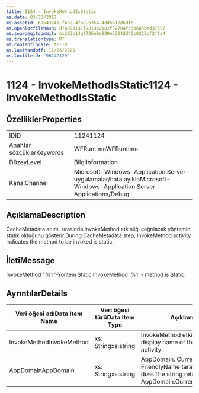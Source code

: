 ```yaml
---
title: 1124 - InvokeMethodIsStatic
ms.date: 03/30/2017
ms.assetid: b9643641-fb52-4fa8-b354-4dd6617d68f6
ms.openlocfilehash: d7ad99131f9813c2102f52784fc33605bed37557
ms.sourcegitcommit: bc293b14af795e0e999e3304dd40c0222cf2ffe4
ms.translationtype: MT
ms.contentlocale: tr-TR
ms.lasthandoff: 11/26/2020
ms.locfileid: "96242129"
---
```

# <a name="1124---invokemethodisstatic"></a><span data-ttu-id="88cc2-102">1124 - InvokeMethodIsStatic</span><span class="sxs-lookup"><span data-stu-id="88cc2-102">1124 - InvokeMethodIsStatic</span></span>

## <a name="properties"></a><span data-ttu-id="88cc2-103">Özellikler</span><span class="sxs-lookup"><span data-stu-id="88cc2-103">Properties</span></span>  
  
|||  
|-|-|  
|<span data-ttu-id="88cc2-104">ID</span><span class="sxs-lookup"><span data-stu-id="88cc2-104">ID</span></span>|<span data-ttu-id="88cc2-105">1124</span><span class="sxs-lookup"><span data-stu-id="88cc2-105">1124</span></span>|  
|<span data-ttu-id="88cc2-106">Anahtar sözcükler</span><span class="sxs-lookup"><span data-stu-id="88cc2-106">Keywords</span></span>|<span data-ttu-id="88cc2-107">WFRuntime</span><span class="sxs-lookup"><span data-stu-id="88cc2-107">WFRuntime</span></span>|  
|<span data-ttu-id="88cc2-108">Düzey</span><span class="sxs-lookup"><span data-stu-id="88cc2-108">Level</span></span>|<span data-ttu-id="88cc2-109">Bilgi</span><span class="sxs-lookup"><span data-stu-id="88cc2-109">Information</span></span>|  
|<span data-ttu-id="88cc2-110">Kanal</span><span class="sxs-lookup"><span data-stu-id="88cc2-110">Channel</span></span>|<span data-ttu-id="88cc2-111">Microsoft-Windows-Application Server-uygulamalar/hata ayıkla</span><span class="sxs-lookup"><span data-stu-id="88cc2-111">Microsoft-Windows-Application Server-Applications/Debug</span></span>|  
  
## <a name="description"></a><span data-ttu-id="88cc2-112">Açıklama</span><span class="sxs-lookup"><span data-stu-id="88cc2-112">Description</span></span>  

 <span data-ttu-id="88cc2-113">CacheMetadata adımı sırasında InvokeMethod etkinliği çağrılacak yöntemin statik olduğunu gösterir.</span><span class="sxs-lookup"><span data-stu-id="88cc2-113">During CacheMetadata step, InvokeMethod activity indicates the method to be invoked is static.</span></span>  
  
## <a name="message"></a><span data-ttu-id="88cc2-114">İleti</span><span class="sxs-lookup"><span data-stu-id="88cc2-114">Message</span></span>  

 <span data-ttu-id="88cc2-115">InvokeMethod ' %1 '-Yöntem Static.</span><span class="sxs-lookup"><span data-stu-id="88cc2-115">InvokeMethod '%1' - method is Static.</span></span>  
  
## <a name="details"></a><span data-ttu-id="88cc2-116">Ayrıntılar</span><span class="sxs-lookup"><span data-stu-id="88cc2-116">Details</span></span>  
  
|<span data-ttu-id="88cc2-117">Veri öğesi adı</span><span class="sxs-lookup"><span data-stu-id="88cc2-117">Data Item Name</span></span>|<span data-ttu-id="88cc2-118">Veri öğesi türü</span><span class="sxs-lookup"><span data-stu-id="88cc2-118">Data Item Type</span></span>|<span data-ttu-id="88cc2-119">Açıklama</span><span class="sxs-lookup"><span data-stu-id="88cc2-119">Description</span></span>|  
|--------------------|--------------------|-----------------|  
|<span data-ttu-id="88cc2-120">InvokeMethod</span><span class="sxs-lookup"><span data-stu-id="88cc2-120">InvokeMethod</span></span>|<span data-ttu-id="88cc2-121">xs: String</span><span class="sxs-lookup"><span data-stu-id="88cc2-121">xs:string</span></span>|<span data-ttu-id="88cc2-122">InvokeMethod etkinliğinin görünen adı.</span><span class="sxs-lookup"><span data-stu-id="88cc2-122">The display name of the InvokeMethod activity.</span></span>|  
|<span data-ttu-id="88cc2-123">AppDomain</span><span class="sxs-lookup"><span data-stu-id="88cc2-123">AppDomain</span></span>|<span data-ttu-id="88cc2-124">xs: String</span><span class="sxs-lookup"><span data-stu-id="88cc2-124">xs:string</span></span>|<span data-ttu-id="88cc2-125">AppDomain. CurrentDomain. FriendlyName tarafından döndürülen dize.</span><span class="sxs-lookup"><span data-stu-id="88cc2-125">The string returned by AppDomain.CurrentDomain.FriendlyName.</span></span>|
